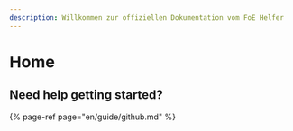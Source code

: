 ```yaml
---
description: Willkommen zur offiziellen Dokumentation vom FoE Helfer
---
```


# Home

## Need help getting started?

{% page-ref page="en/guide/github.md" %}
